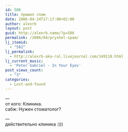 ```yaml
---
id: 586
title: пришел спам
date: 2006-04-24T17:17:00+02:00
author: alexrb
layout: post
guid: http://alexrb.name/?p=586
permalink: /2006/04/pryshel-spam/
lj_itemid:
  - "582"
lj_permalink:
  - http://alexrb-aka-ral.livejournal.com/149118.html
lj_current_music:
  - 'Peter Gabriel - In Your Eyes'
post_views_count:
  - "3"
categories:
  - Lost-and-found
---
```

&#8212;  
от кого: Клиника.  
сабж: Нужен стоматолог?

&#8212;  
действительно клиника :)))